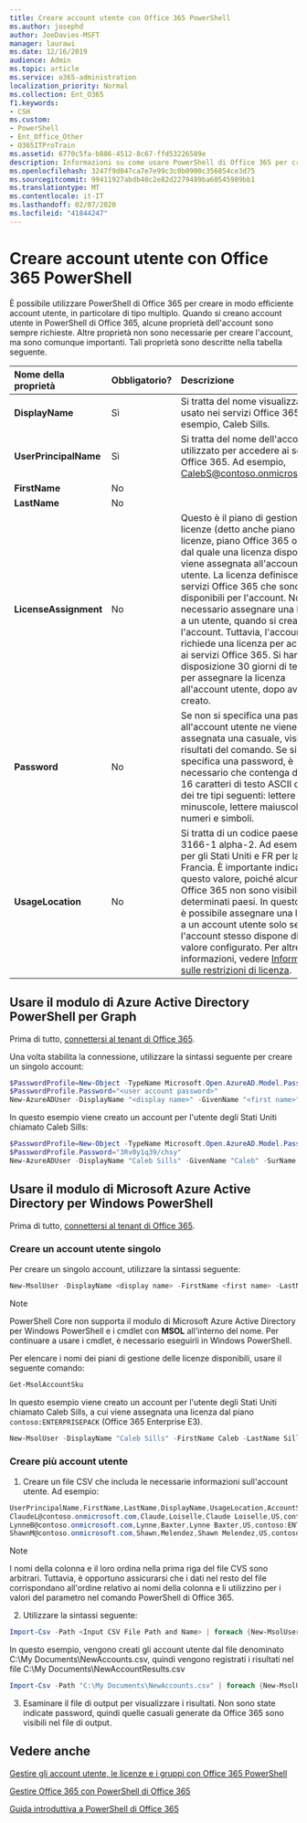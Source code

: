 ```yaml
---
title: Creare account utente con Office 365 PowerShell
ms.author: josephd
author: JoeDavies-MSFT
manager: laurawi
ms.date: 12/16/2019
audience: Admin
ms.topic: article
ms.service: o365-administration
localization_priority: Normal
ms.collection: Ent_O365
f1.keywords:
- CSH
ms.custom:
- PowerShell
- Ent_Office_Other
- O365ITProTrain
ms.assetid: 6770c5fa-b886-4512-8c67-ffd53226589e
description: Informazioni su come usare PowerShell di Office 365 per creare account utente in Office 365.
ms.openlocfilehash: 3247f9d047ca7e7e99c3c0b0900c356854ce3d75
ms.sourcegitcommit: 99411927abdb40c2e82d2279489ba60545989bb1
ms.translationtype: MT
ms.contentlocale: it-IT
ms.lasthandoff: 02/07/2020
ms.locfileid: "41844247"
---
```

# <a name="create-user-accounts-with-office-365-powershell"></a>Creare account utente con Office 365 PowerShell

È possibile utilizzare PowerShell di Office 365 per creare in modo efficiente account utente, in particolare di tipo multiplo. Quando si creano account utente in PowerShell di Office 365, alcune proprietà dell'account sono sempre richieste. Altre proprietà non sono necessarie per creare l'account, ma sono comunque importanti. Tali proprietà sono descritte nella tabella seguente.
  
|**Nome della proprietà**|**Obbligatorio?**|**Descrizione**|
|:-----|:-----|:-----|
|**DisplayName** <br/> |Sì  <br/> |Si tratta del nome visualizzato usato nei servizi Office 365. Ad esempio, Caleb Sills.  <br/> |
|**UserPrincipalName** <br/> |Sì  <br/> |Si tratta del nome dell'account utilizzato per accedere ai servizi Office 365. Ad esempio, CalebS@contoso.onmicrosoft.com.  <br/> |
|**FirstName** <br/> |No  <br/> ||
|**LastName** <br/> |No  <br/> ||
|**LicenseAssignment** <br/> |No  <br/> |Questo è il piano di gestione delle licenze (detto anche piano di licenze, piano Office 365 o SKU) dal quale una licenza disponibile viene assegnata all'account utente. La licenza definisce i servizi Office 365 che sono disponibili per l'account. Non è necessario assegnare una licenza a un utente, quando si crea l'account. Tuttavia, l'account richiede una licenza per accedere ai servizi Office 365. Si hanno a disposizione 30 giorni di tempo per assegnare la licenza all'account utente, dopo averlo creato. |
|**Password** <br/> |No  <br/> | Se non si specifica una password, all'account utente ne viene assegnata una casuale, visibile nei risultati del comando. Se si specifica una password, è necessario che contenga da 8 a 16 caratteri di testo ASCII di uno dei tre tipi seguenti: lettere minuscole, lettere maiuscole, numeri e simboli. <br/> |
|**UsageLocation** <br/> |No  <br/> |Si tratta di un codice paese ISO 3166-1 alpha-2. Ad esempio, US per gli Stati Uniti e FR per la Francia. È importante indicare questo valore, poiché alcuni servizi Office 365 non sono visibili in determinati paesi. In questo caso, è possibile assegnare una licenza a un account utente solo se l'account stesso dispone di un valore configurato. Per altre informazioni, vedere [Informazioni sulle restrizioni di licenza](https://go.microsoft.com/fwlink/p/?LinkId=691730).<br/> |
   

## <a name="use-the-azure-active-directory-powershell-for-graph-module"></a>Usare il modulo di Azure Active Directory PowerShell per Graph

Prima di tutto, [connettersi al tenant di Office 365](connect-to-office-365-powershell.md#connect-with-the-azure-active-directory-powershell-for-graph-module).

Una volta stabilita la connessione, utilizzare la sintassi seguente per creare un singolo account:
  
```powershell
$PasswordProfile=New-Object -TypeName Microsoft.Open.AzureAD.Model.PasswordProfile
$PasswordProfile.Password="<user account password>"
New-AzureADUser -DisplayName "<display name>" -GivenName "<first name>" -SurName "<last name>" -UserPrincipalName <sign-in name> -UsageLocation <ISO 3166-1 alpha-2 country code> -MailNickName <mailbox name> -PasswordProfile $PasswordProfile -AccountEnabled $true
```

In questo esempio viene creato un account per l'utente degli Stati Uniti chiamato Caleb Sills:
  
```powershell
$PasswordProfile=New-Object -TypeName Microsoft.Open.AzureAD.Model.PasswordProfile
$PasswordProfile.Password="3Rv0y1q39/chsy"
New-AzureADUser -DisplayName "Caleb Sills" -GivenName "Caleb" -SurName "Sills" -UserPrincipalName calebs@contoso.onmicrosoft.com -UsageLocation US -MailNickName calebs -PasswordProfile $PasswordProfile -AccountEnabled $true
```

## <a name="use-the-microsoft-azure-active-directory-module-for-windows-powershell"></a>Usare il modulo di Microsoft Azure Active Directory per Windows PowerShell

Prima di tutto, [connettersi al tenant di Office 365](connect-to-office-365-powershell.md#connect-with-the-microsoft-azure-active-directory-module-for-windows-powershell).

### <a name="create-an-individual-user-account"></a>Creare un account utente singolo

Per creare un singolo account, utilizzare la sintassi seguente:
  
```powershell
New-MsolUser -DisplayName <display name> -FirstName <first name> -LastName <last name> -UserPrincipalName <sign-in name> -UsageLocation <ISO 3166-1 alpha-2 country code> -LicenseAssignment <licensing plan name> [-Password <Password>]
```

>[!Note]
>PowerShell Core non supporta il modulo di Microsoft Azure Active Directory per Windows PowerShell e i cmdlet con **MSOL** all'interno del nome. Per continuare a usare i cmdlet, è necessario eseguirli in Windows PowerShell.
>

Per elencare i nomi dei piani di gestione delle licenze disponibili, usare il seguente comando:

````powershell
Get-MsolAccountSku
````

In questo esempio viene creato un account per l'utente degli Stati Uniti chiamato Caleb Sills, a cui viene assegnata una licenza dal piano `contoso:ENTERPRISEPACK` (Office 365 Enterprise E3).
  
```powershell
New-MsolUser -DisplayName "Caleb Sills" -FirstName Caleb -LastName Sills -UserPrincipalName calebs@contoso.onmicrosoft.com -UsageLocation US -LicenseAssignment contoso:ENTERPRISEPACK
```

### <a name="create-multiple-user-accounts"></a>Creare più account utente

1. Creare un file CSV che includa le necessarie informazioni sull'account utente. Ad esempio:
    
  ```powershell
  UserPrincipalName,FirstName,LastName,DisplayName,UsageLocation,AccountSkuId
  ClaudeL@contoso.onmicrosoft.com,Claude,Loiselle,Claude Loiselle,US,contoso:ENTERPRISEPACK
  LynneB@contoso.onmicrosoft.com,Lynne,Baxter,Lynne Baxter,US,contoso:ENTERPRISEPACK
  ShawnM@contoso.onmicrosoft.com,Shawn,Melendez,Shawn Melendez,US,contoso:ENTERPRISEPACK
  ```

 > [!NOTE]
>I nomi della colonna e il loro ordina nella prima riga del file CVS sono arbitrari. Tuttavia, è opportuno assicurarsi che i dati nel resto del file corrispondano all'ordine relativo ai nomi della colonna e li utilizzino per i valori del parametro nel comando PowerShell di Office 365.
    
2. Utilizzare la sintassi seguente:
    
  ```powershell
  Import-Csv -Path <Input CSV File Path and Name> | foreach {New-MsolUser -DisplayName $_.DisplayName -FirstName $_.FirstName -LastName $_.LastName -UserPrincipalName $_.UserPrincipalName -UsageLocation $_.UsageLocation -LicenseAssignment $_.AccountSkuId [-Password $_.Password]} | Export-Csv -Path <Output CSV File Path and Name>
  ```

In questo esempio, vengono creati gli account utente dal file denominato C:\My Documents\NewAccounts.csv, quindi vengono registrati i risultati nel file C:\My Documents\NewAccountResults.csv
    
  ```powershell
  Import-Csv -Path "C:\My Documents\NewAccounts.csv" | foreach {New-MsolUser -DisplayName $_.DisplayName -FirstName $_.FirstName -LastName $_.LastName -UserPrincipalName $_.UserPrincipalName -UsageLocation $_.UsageLocation -LicenseAssignment $_.AccountSkuId} | Export-Csv -Path "C:\My Documents\NewAccountResults.csv"
  ```

3. Esaminare il file di output per visualizzare i risultati. Non sono state indicate password, quindi quelle casuali generate da Office 365 sono visibili nel file di output.
    
## <a name="see-also"></a>Vedere anche

[Gestire gli account utente, le licenze e i gruppi con Office 365 PowerShell](manage-user-accounts-and-licenses-with-office-365-powershell.md)
  
[Gestire Office 365 con PowerShell di Office 365](manage-office-365-with-office-365-powershell.md)
  
[Guida introduttiva a PowerShell di Office 365](getting-started-with-office-365-powershell.md)
